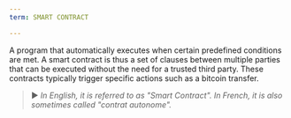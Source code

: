 ```yaml
---
term: SMART CONTRACT

---
```

A program that automatically executes when certain predefined conditions are met. A smart contract is thus a set of clauses between multiple parties that can be executed without the need for a trusted third party. These contracts typically trigger specific actions such as a bitcoin transfer.

> ► *In English, it is referred to as "Smart Contract". In French, it is also sometimes called "contrat autonome".*
